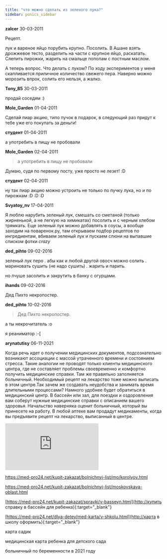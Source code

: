 ```yaml
---
title: "что можно сделать из зеленого лука?"
sidebar: ponics_sidebar
---
```


**zalcer** 30-03-2011

Рецепт.

лук и вареное яйцо порубить крупно. Посолить. В Ашане взять дрожжевое тесто, разделить на части с крупное яйцо, раскатать. Слепить пирожки, жарить на смальце пополам с постным маслом.

А теперь вопрос. Что делать с луком? По ходу экспериментов у меня скапливается приличное количество свежего пера. Наверно можно морозить впрок, солить его нельзя, а жалко.


**Tony_85** 30-03-2011

продай соседям :)


**Mole_Garden** 01-04-2011

Сделай пиар акцию, типо пучок в подарок, в следующий раз придут к тебе уже его покупать за деньги! 


**студент** 01-04-2011

а употребить в пищу не пробовали


**Mole_Garden** 02-04-2011

> а употребить в пищу не пробовали

Думаю, судя по первому посту, уже просто не лезет! :D


**студент** 02-04-2011

ну так пиар акцию можно устроить не только по пучку лука, но и по пирожкам :D :D :D


**Svyatoy_nv** 17-04-2011

Я люблю нарубить зеленый лук, смешать со сметаной (только жирненькой, а не легкую на химикатах) посолить и с черным хлебом трямкать. Еще зеленый лук можно добавлять в соусы, а вообще заходим на поваренок.ру, там открываем подбор рецептов по ингредиентам, вбиваем зеленый лук и пускаем слюни на выпавшие списком фотки *crazy*


**ded_pihto** 09-02-2016

зеленый лук перо . абы как и любой другой овосч можно солить . мариновать сушить (не надо сушить) . жарить и парить.

но лчуше засолить и закрутить в банку с огурцами.


**ihands** 09-02-2016

Дед Пихто некропостер.


**ded_pihto** 10-02-2016

> Дед Пихто некропостер.

а ты некрочитатель :o

я реаниматор :-[


**arynatutisy** 06-11-2021

Когда речь идет о получении медицинских документов, подсознательно возникают ассоциации с массой утраченного времени и состоянием стресса. Такие аналогии не проводят только клиенты медицинского центра, где не составляет проблемы своевременно и комфортно получить медицинские справки. Там же правильно заполняется больничный. Необходимый рецепт на лекарство тоже можно выписать в этом центре.Так зачем же создавать неудобства и занимать время длительными процессами? Намного удобнее будет обратиться в медицинский центр. В бассейн или зал, для поездки и оздоровления вам соберут нужные медицинские справки с описанием вашего здоровья. Начальство наверняка оценит больничный, который вы принесете на работу. В любой аптеке вам продадут медикаменты, когда вы предъявите рецепт на лекарство, выписанный в центре.

![](https://med-pro24.net/assets/banner.img) 

https://med-pro24.net/kupit-zakazat/bolnichnyj-list/mo/korolyov.html

https://med-pro24.net/kupit-zakazat/bolnichnyj-list/moskovskaya-oblast.html

[https://med-pro24.net/kupit-zakazat/spravki/v-basseyn.html](http://купить справку в бассейн для ребенка){:target="_blank"}

[https://med-pro24.net/dlya-detey/med-karta/v-shkolu.html](http://карта в школу оформить){:target="_blank"}

карта садик

медицинская карта ребенка для детского сада

больничный по беременности в 2021 году


